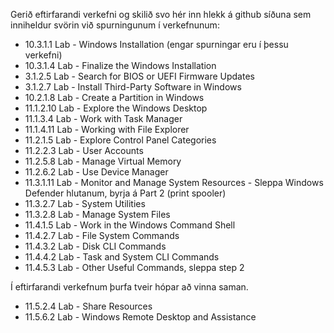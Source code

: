 Gerið eftirfarandi verkefni og skilið svo hér inn hlekk á github síðuna sem inniheldur svörin við spurningunum í verkefnunum:

- 10.3.1.1 Lab - Windows Installation (engar spurningar eru í þessu verkefni)
- 10.3.1.4 Lab - Finalize the Windows Installation
- 3.1.2.5 Lab - Search for BIOS or UEFI Firmware Updates
- 3.1.2.7 Lab - Install Third-Party Software in Windows
- 10.2.1.8 Lab - Create a Partition in Windows
- 11.1.2.10 Lab - Explore the Windows Desktop
- 11.1.3.4 Lab - Work with Task Manager
- 11.1.4.11 Lab - Working with File Explorer
- 11.2.1.5 Lab - Explore Control Panel Categories
- 11.2.2.3 Lab - User Accounts
- 11.2.5.8 Lab - Manage Virtual Memory
- 11.2.6.2 Lab - Use Device Manager
- 11.3.1.11 Lab - Monitor and Manage System Resources - Sleppa Windows Defender hlutanum, byrja á Part 2 (print spooler)
- 11.3.2.7 Lab - System Utilities
- 11.3.2.8 Lab - Manage System Files
- 11.4.1.5 Lab - Work in the Windows Command Shell
- 11.4.2.7 Lab - File System Commands
- 11.4.3.2 Lab - Disk CLI Commands
- 11.4.4.2 Lab - Task and System CLI Commands
- 11.4.5.3 Lab - Other Useful Commands, sleppa step 2

Í eftirfarandi verkefnum þurfa tveir hópar að vinna saman.
- 11.5.2.4 Lab - Share Resources
- 11.5.6.2 Lab - Windows Remote Desktop and Assistance

